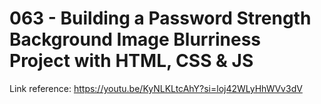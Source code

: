 # 063 - Building a Password Strength Background Image Blurriness Project with HTML, CSS & JS

Link reference: https://youtu.be/KyNLKLtcAhY?si=loj42WLyHhWVv3dV
